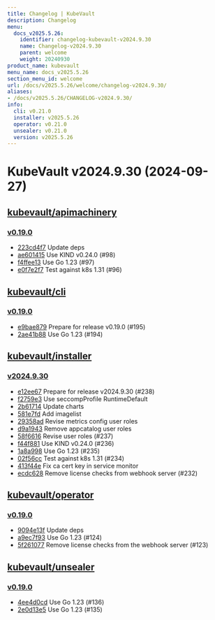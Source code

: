 ```yaml
---
title: Changelog | KubeVault
description: Changelog
menu:
  docs_v2025.5.26:
    identifier: changelog-kubevault-v2024.9.30
    name: Changelog-v2024.9.30
    parent: welcome
    weight: 20240930
product_name: kubevault
menu_name: docs_v2025.5.26
section_menu_id: welcome
url: /docs/v2025.5.26/welcome/changelog-v2024.9.30/
aliases:
- /docs/v2025.5.26/CHANGELOG-v2024.9.30/
info:
  cli: v0.21.0
  installer: v2025.5.26
  operator: v0.21.0
  unsealer: v0.21.0
  version: v2025.5.26
---
```


# KubeVault v2024.9.30 (2024-09-27)


## [kubevault/apimachinery](https://github.com/kubevault/apimachinery)

### [v0.19.0](https://github.com/kubevault/apimachinery/releases/tag/v0.19.0)

- [223cd4f7](https://github.com/kubevault/apimachinery/commit/223cd4f7) Update deps
- [ae601415](https://github.com/kubevault/apimachinery/commit/ae601415) Use KIND v0.24.0 (#98)
- [f4ffee13](https://github.com/kubevault/apimachinery/commit/f4ffee13) Use Go 1.23 (#97)
- [e0f7e2f7](https://github.com/kubevault/apimachinery/commit/e0f7e2f7) Test against k8s 1.31 (#96)



## [kubevault/cli](https://github.com/kubevault/cli)

### [v0.19.0](https://github.com/kubevault/cli/releases/tag/v0.19.0)

- [e9bae879](https://github.com/kubevault/cli/commit/e9bae879) Prepare for release v0.19.0 (#195)
- [2ae41b88](https://github.com/kubevault/cli/commit/2ae41b88) Use Go 1.23 (#194)



## [kubevault/installer](https://github.com/kubevault/installer)

### [v2024.9.30](https://github.com/kubevault/installer/releases/tag/v2024.9.30)

- [e12ee67](https://github.com/kubevault/installer/commit/e12ee67) Prepare for release v2024.9.30 (#238)
- [f2759e3](https://github.com/kubevault/installer/commit/f2759e3) Use seccompProfile RuntimeDefault
- [2b61714](https://github.com/kubevault/installer/commit/2b61714) Update charts
- [581e7fd](https://github.com/kubevault/installer/commit/581e7fd) Add imagelist
- [29358ad](https://github.com/kubevault/installer/commit/29358ad) Revise metrics config user roles
- [d9a1943](https://github.com/kubevault/installer/commit/d9a1943) Remove appcatalog user roles
- [58f6616](https://github.com/kubevault/installer/commit/58f6616) Revise user roles (#237)
- [f44f881](https://github.com/kubevault/installer/commit/f44f881) Use KIND v0.24.0 (#236)
- [1a8a998](https://github.com/kubevault/installer/commit/1a8a998) Use Go 1.23 (#235)
- [02f56cc](https://github.com/kubevault/installer/commit/02f56cc) Test against k8s 1.31 (#234)
- [413f44e](https://github.com/kubevault/installer/commit/413f44e) Fix ca cert key in service monitor
- [ecdc628](https://github.com/kubevault/installer/commit/ecdc628) Remove license checks from webhook server (#232)



## [kubevault/operator](https://github.com/kubevault/operator)

### [v0.19.0](https://github.com/kubevault/operator/releases/tag/v0.19.0)

- [9094e13f](https://github.com/kubevault/operator/commit/9094e13ff) Update deps
- [a9ec7f93](https://github.com/kubevault/operator/commit/a9ec7f93e) Use Go 1.23 (#124)
- [5f261077](https://github.com/kubevault/operator/commit/5f2610774) Remove license checks from the webhook server (#123)



## [kubevault/unsealer](https://github.com/kubevault/unsealer)

### [v0.19.0](https://github.com/kubevault/unsealer/releases/tag/v0.19.0)

- [4ee4d0cd](https://github.com/kubevault/unsealer/commit/4ee4d0cd) Use Go 1.23 (#136)
- [2e0d13e5](https://github.com/kubevault/unsealer/commit/2e0d13e5) Use Go 1.23 (#135)




